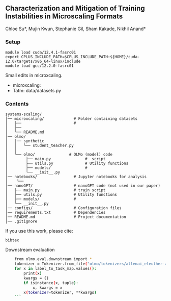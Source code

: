 ## Characterization and Mitigation of Training Instabilities in Microscaling Formats

Chloe Su*, Mujin Kwun, Stephanie Gil, Sham Kakade, Nikhil Anand*

### Setup
```
module load cuda/12.4.1-fasrc01
export CPLUS_INCLUDE_PATH=$CPLUS_INCLUDE_PATH:${HOME}/cuda-12.0/targets/x86_64-linux/include
module load gcc/12.2.0-fasrc01
```

Small edits in microxcaling. 
* microxcaling: 
* Tatm: data/datasets.py


### Contents
```
systems-scaling/
│── microxcaling/             # Folder containing datasets
│   ├──                       # 
│   ├──                       
│   └── README.md                
│── olmo/                  
│   │── synthetic
│   │   └── student_teacher.py
│   │
│   └── olmo/               # OLMo (model) code
│        ├── main.py               #  script
│        ├── utils.py              # Utility functions
│        ├── models/               # 
│        └── __init__.py           
│── notebooks/                # Jupyter notebooks for analysis
│    └──
│── nanoGPT/                  # nanoGPT code (not used in our paper)
│   ├── main.py               # train script
│   ├── utils.py              # Utility functions
│   ├── models/               # 
│   └── __init__.py        
│── configs/                  # Configuration files
│── requirements.txt          # Dependencies
│── README.md                 # Project documentation
│── .gitignore            
```



If you use this work, please cite:
```
bibtex
```

Downstream evaluation
```bash
    from olmo.eval.downstream import *
    tokenizer = Tokenizer.from_file("olmo/tokenizers/allenai_eleuther-ai-gpt-neox-20b-pii-special.json")
    for x in label_to_task_map.values():
        print(x)
        kwargs = {}
        if isinstance(x, tuple):
            x, kwargs = x
        x(tokenizer=tokenizer, **kwargs)
    ```
